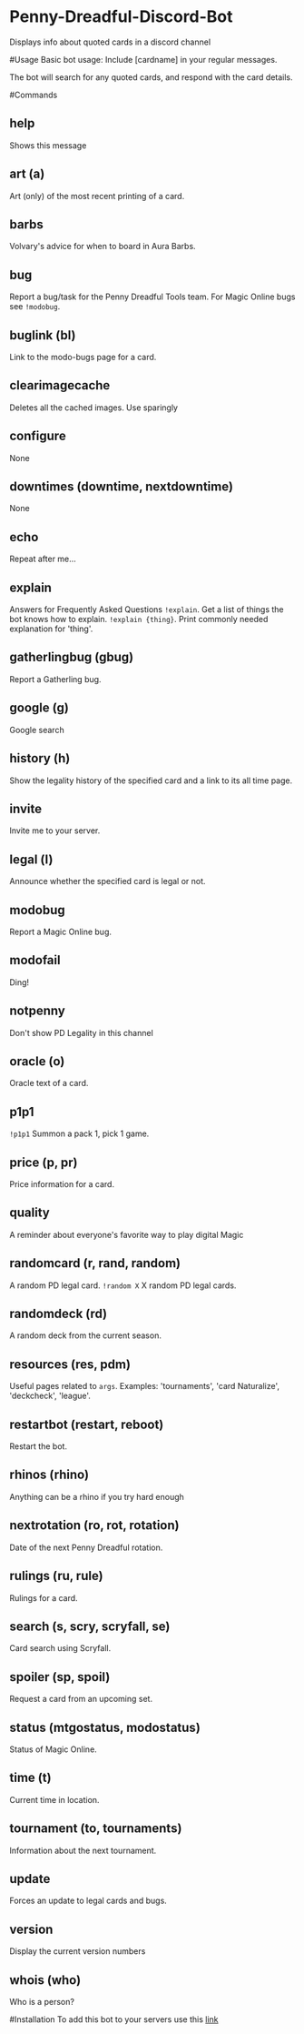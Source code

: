 
# Penny-Dreadful-Discord-Bot
Displays info about quoted cards in a discord channel


#Usage
Basic bot usage: Include [cardname] in your regular messages.

The bot will search for any quoted cards, and respond with the card details.

#Commands
## help

Shows this message

## art (a)

Art (only) of the most recent printing of a card.

## barbs

Volvary's advice for when to board in Aura Barbs.

## bug

Report a bug/task for the Penny Dreadful Tools team. For Magic Online bugs see `!modobug`.

## buglink (bl)

Link to the modo-bugs page for a card.

## clearimagecache

Deletes all the cached images.  Use sparingly

## configure

None

## downtimes (downtime, nextdowntime)

None

## echo

Repeat after me…

## explain

Answers for Frequently Asked Questions
`!explain`. Get a list of things the bot knows how to explain.
`!explain {thing}`. Print commonly needed explanation for 'thing'.

## gatherlingbug (gbug)

Report a Gatherling bug.

## google (g)

Google search

## history (h)

Show the legality history of the specified card and a link to its all time page.

## invite

Invite me to your server.

## legal (l)

Announce whether the specified card is legal or not.

## modobug

Report a Magic Online bug.

## modofail

Ding!

## notpenny

Don't show PD Legality in this channel

## oracle (o)

Oracle text of a card.

## p1p1

`!p1p1` Summon a pack 1, pick 1 game.

## price (p, pr)

Price information for a card.

## quality

A reminder about everyone's favorite way to play digital Magic

## randomcard (r, rand, random)

A random PD legal card.
`!random X` X random PD legal cards.

## randomdeck (rd)

A random deck from the current season.

## resources (res, pdm)

Useful pages related to `args`. Examples: 'tournaments', 'card Naturalize', 'deckcheck', 'league'.

## restartbot (restart, reboot)

Restart the bot.

## rhinos (rhino)

Anything can be a rhino if you try hard enough

## nextrotation (ro, rot, rotation)

Date of the next Penny Dreadful rotation.

## rulings (ru, rule)

Rulings for a card.

## search (s, scry, scryfall, se)

Card search using Scryfall.

## spoiler (sp, spoil)

Request a card from an upcoming set.

## status (mtgostatus, modostatus)

Status of Magic Online.

## time (t)

Current time in location.

## tournament (to, tournaments)

Information about the next tournament.

## update

Forces an update to legal cards and bugs.

## version

Display the current version numbers

## whois (who)

Who is a person?



#Installation
To add this bot to your servers use this <a href='https://discordapp.com/oauth2/authorize?client_id=224755717767299072&scope=bot&permissions=0'>link</a>

